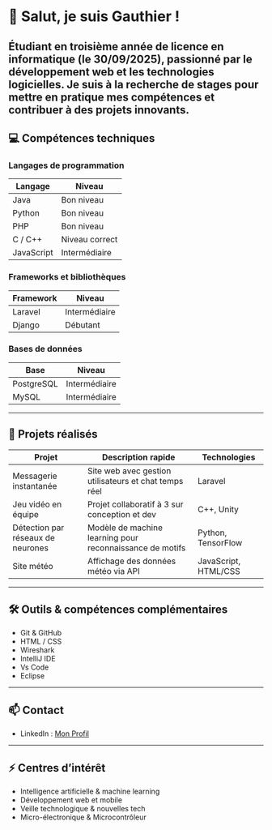 # 👋 Salut, je suis Gauthier !

Étudiant en troisième année de licence en informatique (le 30/09/2025), passionné par le développement web et les technologies logicielles. Je suis à la recherche de stages pour mettre en pratique mes compétences et contribuer à des projets innovants.
---

## 💻 Compétences techniques

### Langages de programmation

| Langage      | Niveau          |
|-------------|----------------|
| Java        | Bon niveau      |
| Python      | Bon niveau      |
| PHP         | Bon niveau      |
| C / C++     | Niveau correct  |
| JavaScript  | Intermédiaire   |

### Frameworks et bibliothèques

| Framework   | Niveau          |
|------------|----------------|
| Laravel    | Intermédiaire   |
| Django     | Débutant        |

### Bases de données

| Base        | Niveau          |
|------------|----------------|
| PostgreSQL | Intermédiaire   |
| MySQL      | Intermédiaire   |

---

## 🚀 Projets réalisés

| Projet                             | Description rapide                              | Technologies |
|-----------------------------------|-------------------------------------------------|--------------|
| Messagerie instantanée             | Site web avec gestion utilisateurs et chat temps réel | Laravel      |
| Jeu vidéo en équipe                | Projet collaboratif à 3 sur conception et dev | C++, Unity   |
| Détection par réseaux de neurones  | Modèle de machine learning pour reconnaissance de motifs | Python, TensorFlow |
| Site météo                         | Affichage des données météo via API           | JavaScript, HTML/CSS |

---

## 🛠 Outils & compétences complémentaires

- Git & GitHub  
- HTML / CSS  
- Wireshark
- IntelliJ IDE
- Vs Code
- Eclipse

---

## 📫 Contact

- LinkedIn : [Mon Profil](https://www.linkedin.com/in/gauthier-defrance/)  

---

## ⚡ Centres d’intérêt

- Intelligence artificielle & machine learning  
- Développement web et mobile  
- Veille technologique & nouvelles tech
- Micro-électronique & Microcontrôleur

